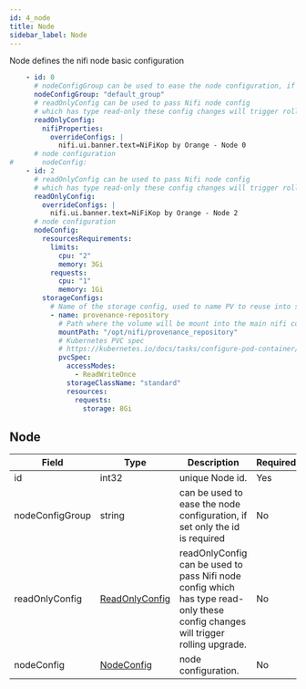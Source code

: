 ```yaml
---
id: 4_node
title: Node
sidebar_label: Node
---
```


Node defines the nifi node basic configuration

```yaml
    - id: 0
      # nodeConfigGroup can be used to ease the node configuration, if set only the id is required
      nodeConfigGroup: "default_group"
      # readOnlyConfig can be used to pass Nifi node config
      # which has type read-only these config changes will trigger rolling upgrade
      readOnlyConfig:
        nifiProperties:
          overrideConfigs: |
            nifi.ui.banner.text=NiFiKop by Orange - Node 0
      # node configuration
#       nodeConfig:
    - id: 2
      # readOnlyConfig can be used to pass Nifi node config
      # which has type read-only these config changes will trigger rolling upgrade
      readOnlyConfig:
        overrideConfigs: |
          nifi.ui.banner.text=NiFiKop by Orange - Node 2
      # node configuration
      nodeConfig:
        resourcesRequirements:
          limits:
            cpu: "2"
            memory: 3Gi
          requests:
            cpu: "1"
            memory: 1Gi
        storageConfigs:
          # Name of the storage config, used to name PV to reuse into sidecars for example.
          - name: provenance-repository
            # Path where the volume will be mount into the main nifi container inside the pod.
            mountPath: "/opt/nifi/provenance_repository"
            # Kubernetes PVC spec
            # https://kubernetes.io/docs/tasks/configure-pod-container/configure-persistent-volume-storage/#create-a-persistentvolumeclaim
            pvcSpec:
              accessModes:
                - ReadWriteOnce
              storageClassName: "standard"
              resources:
                requests:
                  storage: 8Gi
```

## Node

|Field|Type|Description|Required|Default|
|-----|----|-----------|--------|--------|
|id|int32| unique Node id. |Yes| - |
|nodeConfigGroup|string|  can be used to ease the node configuration, if set only the id is required |No| "" |
|readOnlyConfig|[ReadOnlyConfig](./2_read_only_config.md)| readOnlyConfig can be used to pass Nifi node config which has type read-only these config changes will trigger rolling upgrade.| No | nil |
|nodeConfig|[NodeConfig](./3_node_config.md)| node configuration. |No| nil |

